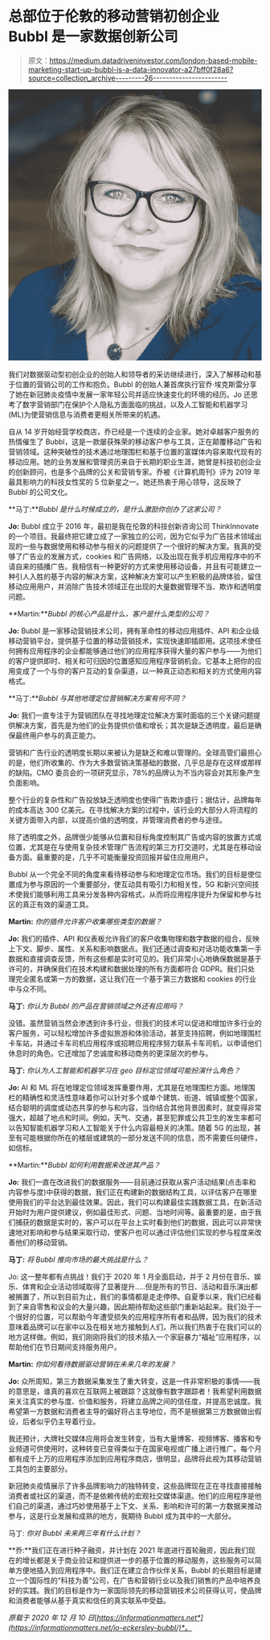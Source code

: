 # 总部位于伦敦的移动营销初创企业 Bubbl 是一家数据创新公司

> 原文：<https://medium.datadriveninvestor.com/london-based-mobile-marketing-start-up-bubbl-is-a-data-innovator-a27bff0f28a6?source=collection_archive---------26----------------------->

![](img/5f76ddc85a0b64dc1da43eb4a2437877.png)

我们对数据驱动型初创企业的创始人和领导者的采访继续进行，深入了解移动和基于位置的营销公司的工作和抱负。Bubbl 的创始人兼首席执行官乔·埃克斯雷分享了她在新冠肺炎疫情中发展一家年轻公司并适应快速变化的环境的经历。Jo 还思考了数字营销部门在保护个人隐私方面面临的挑战，以及人工智能和机器学习(ML)为使营销信息与消费者更相关所带来的机遇。

自从 14 岁开始经营学校商店，乔已经是一个连续的企业家。她对卓越客户服务的热情催生了 Bubbl，这是一款屡获殊荣的移动客户参与工具，正在颠覆移动广告和营销领域。这种突破性的技术通过地理围栏和基于位置的富媒体内容来取代现有的移动应用。她的业务发展和管理资历来自于长期的职业生涯，她曾是科技初创企业的创新顾问，也是多个品牌的公关和营销专家。乔被《计算机周刊》评为 2019 年最具影响力的科技女性奖的 5 位新星之一。她还热衷于用心领导，这反映了 Bubbl 的公司文化。

**马丁:***Bubbl 是什么时候成立的，是什么激励你创办了这家公司？*

**Jo:** Bubbl 成立于 2016 年，最初是我在伦敦的科技创新咨询公司 ThinkInnovate 的一个项目。我最终把它建立成了一家独立的公司，因为它似乎为广告技术领域出现的一些与数据使用和移动参与相关的问题提供了一个很好的解决方案。我真的受够了广告业的发展方式，cookies 和广告网络，以及出现在我手机应用程序中的不请自来的插播广告。我相信有一种更好的方式来使用移动设备，并且有可能建立一种引人入胜的基于内容的解决方案，这种解决方案可以产生积极的品牌体验，留住移动应用用户，并消除广告技术领域正在出现的大量数据管理不当、欺诈和透明度问题。

**Martin:***Bubbl 的核心产品是什么，客户是什么类型的公司？*

**Jo:** Bubbl 是一家移动营销技术公司，拥有革命性的移动应用插件、API 和企业级移动营销平台，提供基于位置的移动营销技术，实现快速即插即用。这项技术使任何拥有应用程序的企业都能够通过他们的应用程序获得大量的客户参与——为他们的客户提供即时、相关和可归因的位置感知应用程序营销机会。它基本上把你的应用变成了一个与你的客户互动的复杂渠道，以一种真正动态和相关的方式使用内容格式。

**马丁:***Bubbl 与其他地理定位营销解决方案有何不同？*

**Jo:** 我们一直专注于为营销团队在寻找地理定位解决方案时面临的三个关键问题提供解决方案，首先是为他们的业务提供价值和增长；其次是缺乏透明度，最后是确保最终用户参与的真正能力。

营销和广告行业的透明度长期以来被认为是缺乏和难以管理的。全球高管们最担心的是，他们所收集的、作为大多数营销决策基础的数据，几乎总是存在这样或那样的缺陷。CMO 委员会的一项研究显示，78%的品牌认为不当内容会对其形象产生负面影响。

整个行业的复杂性和广告投放缺乏透明度也使得广告欺诈盛行；据估计，品牌每年的成本高达 300 亿美元。在寻找解决方案的过程中，该行业的大部分人将流程的关键方面带入内部，以提高价值的透明度，并管理消费者的参与途径。

除了透明度之外，品牌很少能够从位置和目标角度控制其广告或内容的放置方式或位置，尤其是在与使用复杂技术管理广告流程的第三方打交道时，尤其是在移动设备方面。最重要的是，几乎不可能衡量投资回报并留住应用用户。

Bubbl 从一个完全不同的角度来看待移动参与和地理定位市场。我们的目标是使位置成为参与原因的一个重要部分，使互动具有吸引力和相关性，5G 和新兴空间技术使我们能够利用工具来分发各种内容格式，从而将应用程序提升为保留和参与社区的真正有效的渠道工具。

**Martin:** *你的插件允许客户收集哪些类型的数据？*

**Jo:** 我们的插件、API 和仪表板允许我们的客户收集物理和数字数据的组合，反映上下文、脚步、属性、关系和影响数据点。我们还通过调查和对话功能收集第一手数据和直接调查反馈，所有这些都是实时可见的。我们非常小心地确保数据是基于许可的，并确保我们在技术构建和数据处理的所有方面都符合 GDPR。我们只处理完全匿名或第一方的数据，这让我们在一个基于第三方数据和 cookies 的行业中与众不同。

**马丁:** *你认为 Bubbl 的产品在营销领域之外还有应用吗？*

没错。虽然营销当然会渗透到许多行业，但我们的技术可以促进和增加许多行业的客户服务，可以轻松增加许多虚拟旅游和体验活动，甚至支持招聘，例如地理围栏卡车站，并通过卡车司机应用程序或招聘应用程序努力联系卡车司机，以申请他们休息时的角色。它还增加了忠诚度和移动商务的更深层次的参与。

**马丁:** *你认为人工智能和机器学习在 geo 目标定位领域可能扮演什么角色？*

**Jo:** AI 和 ML 将在地理定位领域发挥重要作用，尤其是在地理围栏方面。地理围栏的精确性和灵活性意味着你可以针对多个或单个建筑、街道、城镇或整个国家，结合聪明的调度或动态共享的参与和内容，当你结合其他背景因素时，就变得非常强大，超越了地点和时间。例如，天气、交通，甚至犯罪或公共卫生的发生率都可以告知智能机器学习和人工智能关于什么内容最相关的决策。随着 5G 的出现，甚至有可能根据你所在的楼层或建筑的一部分发送不同的信息，而不需要任何硬件，如信标。

**Martin:***Bubbl 如何利用数据来改进其产品？*

**Jo:** 我们一直在改进我们的数据服务——目前通过获取从客户活动结果(点击率和内容参与度)中获得的数据，我们正在构建新的数据结构工具，以评估客户在哪里使用我们的平台达到最佳效果。因此，我们可以构建最佳实践数据工具，在新活动开始时为用户提供建议，例如最佳形式、问题、当地时间等。最重要的是，由于我们捕获的数据是实时的，客户可以在平台上实时看到他们的数据，因此可以非常快速地对影响和参与结果采取行动，使客户也可以通过评估他们实现的参与程度来改善他们的移动营销。

**马丁:** *将 Bubbl 推向市场的最大挑战是什么？*

Jo: 这一整年都有点挑战！我们于 2020 年 1 月全面启动，并于 2 月份在音乐、娱乐、体育和企业活动领域取得了显著提升…..但是所有的节日、活动和音乐演出都被搁置了，所以到目前为止，我们的事情都是走走停停。自夏季以来，我们已经看到了来自零售和议会的大量兴趣，因此期待帮助这些部门重新站起来。我们处于一个很好的位置，可以帮助今年遭受损失的应用程序所有者和品牌，因为我们的技术意味着品牌可以在家中以及在相关地方接触到人们，所以我们热衷于在我们可以的地方这样做。例如，我们刚刚将我们的技术插入一个家庭暴力“福祉”应用程序，以帮助他们在节日期间支持服务用户。

**Martin:** *你如何看待数据驱动营销在未来几年的发展？*

**Jo:** 众所周知，第三方数据采集发生了重大转变，这是一件非常积极的事情——我的意思是，谁真的喜欢在互联网上被跟踪？这就像有数字跟踪者！我希望利用数据来关注真实的参与度、价值和服务，将建立品牌之间的信任度，并提高忠诚度。我希望第一方数据和消费者主导的偏好将占主导地位，而不是根据第三方数据做出假设，后者似乎仍主导着行业。

我还预计，大牌社交媒体应用将会发生转变，当有大量博客、视频博客、播客和专业频道可供使用时，这种转变已变得类似于在国家电视或广播上进行推广。每个月都有成千上万的应用程序添加到应用程序商店，很明显，品牌将此视为其移动营销工具包的主要部分。

新冠肺炎疫情展示了许多品牌影响力的独特转变，这些品牌现在正在寻找直接接触消费者或社区的渠道，而不是依赖传统的宏观社交媒体渠道。他们的应用程序是他们自己的渠道，通过巧妙使用基于上下文、关系、影响和许可的第一方数据来推动参与，这是行业发展和成熟的地方，我期待 Bubbl 成为其中的一大部分。

马丁: *你对 Bubbl 未来两三年有什么计划？*

**乔:**我们正在进行种子融资，并计划在 2021 年底进行首轮融资，因此我们现在的增长都是关于商业验证和提供进一步的基于位置的移动服务，这些服务可以简单方便地插入到应用程序中。我们正在建立合作伙伴关系，Bubbl 的长期目标是建立一个国际性的“科技为善”公司，在广告和营销行业以及我们销售的产品中培养良好的实践。我们的目标是作为一家国际领先的移动营销技术公司获得认可，使品牌和消费者能够从基于真实和信任的真实联系中受益。

*原载于 2020 年 12 月 10 日*[*https://informationmatters.net*](https://informationmatters.net/jo-eckersley-bubbl/)*。*
